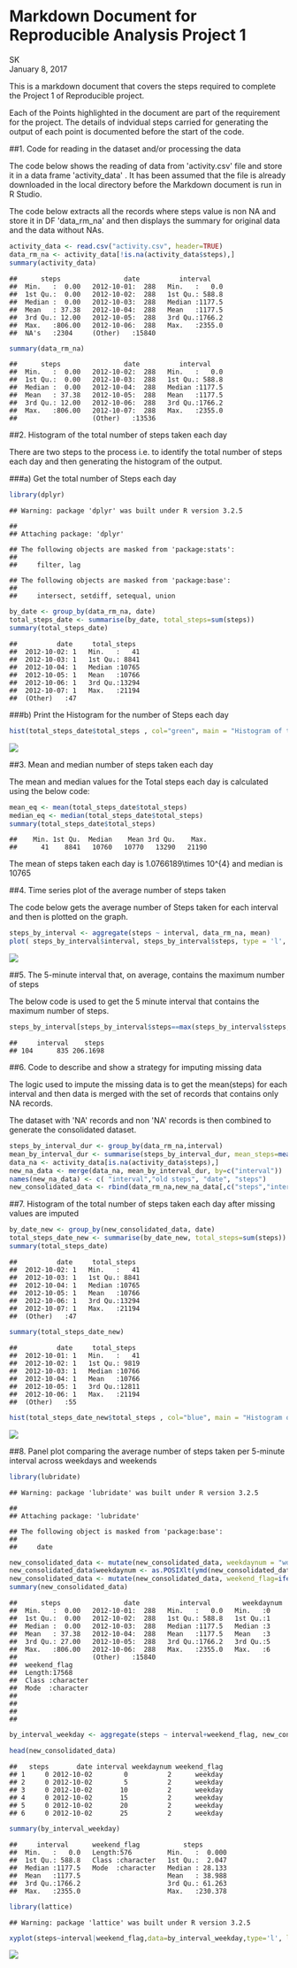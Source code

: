 # Markdown Document for Reproducible Analysis Project 1
SK  
January 8, 2017  

This is a markdown document that covers the steps required to complete the Project 1 of Reproducible project. 

Each of the Points highlighted in the document are part of the requirement for the project. The details of indvidual steps carried for generating the output of each point is documented before the start of the code.

##1. Code for reading in the dataset and/or processing the data

The code below shows the reading of data from 'activity.csv' file and store it in a data frame 'activity_data' . It has been assumed that the file is already downloaded in the local directory before the Markdown document is run in R Studio.

The code below extracts all the records where steps value is non NA and store it in DF 'data_rm_na' and then displays the summary for original data and the data without NAs.


```r
activity_data <- read.csv("activity.csv", header=TRUE)
data_rm_na <- activity_data[!is.na(activity_data$steps),]
summary(activity_data)
```

```
##      steps                date          interval     
##  Min.   :  0.00   2012-10-01:  288   Min.   :   0.0  
##  1st Qu.:  0.00   2012-10-02:  288   1st Qu.: 588.8  
##  Median :  0.00   2012-10-03:  288   Median :1177.5  
##  Mean   : 37.38   2012-10-04:  288   Mean   :1177.5  
##  3rd Qu.: 12.00   2012-10-05:  288   3rd Qu.:1766.2  
##  Max.   :806.00   2012-10-06:  288   Max.   :2355.0  
##  NA's   :2304     (Other)   :15840
```

```r
summary(data_rm_na)
```

```
##      steps                date          interval     
##  Min.   :  0.00   2012-10-02:  288   Min.   :   0.0  
##  1st Qu.:  0.00   2012-10-03:  288   1st Qu.: 588.8  
##  Median :  0.00   2012-10-04:  288   Median :1177.5  
##  Mean   : 37.38   2012-10-05:  288   Mean   :1177.5  
##  3rd Qu.: 12.00   2012-10-06:  288   3rd Qu.:1766.2  
##  Max.   :806.00   2012-10-07:  288   Max.   :2355.0  
##                   (Other)   :13536
```

##2. Histogram of the total number of steps taken each day

There are two steps to the process i.e. to identify the total number of steps each day and then generating the histogram of the output.

###a) Get the total number of Steps each day


```r
library(dplyr)
```

```
## Warning: package 'dplyr' was built under R version 3.2.5
```

```
## 
## Attaching package: 'dplyr'
```

```
## The following objects are masked from 'package:stats':
## 
##     filter, lag
```

```
## The following objects are masked from 'package:base':
## 
##     intersect, setdiff, setequal, union
```

```r
by_date <- group_by(data_rm_na, date)
total_steps_date <- summarise(by_date, total_steps=sum(steps))
summary(total_steps_date)
```

```
##          date     total_steps   
##  2012-10-02: 1   Min.   :   41  
##  2012-10-03: 1   1st Qu.: 8841  
##  2012-10-04: 1   Median :10765  
##  2012-10-05: 1   Mean   :10766  
##  2012-10-06: 1   3rd Qu.:13294  
##  2012-10-07: 1   Max.   :21194  
##  (Other)   :47
```

###b) Print the Histogram for the number of Steps each day


```r
hist(total_steps_date$total_steps , col="green", main = "Histogram of the total number of steps taken each day", xlab="Total Number of Steps" )
```

![](PA1_template_files/figure-html/Histogram-1.png)<!-- -->

##3. Mean and median number of steps taken each day

The mean and median values for the Total steps each day is calculated using the below code:


```r
mean_eq <- mean(total_steps_date$total_steps)
median_eq <- median(total_steps_date$total_steps)
summary(total_steps_date$total_steps)
```

```
##    Min. 1st Qu.  Median    Mean 3rd Qu.    Max. 
##      41    8841   10760   10770   13290   21190
```

The mean of steps taken each day is 1.0766189\times 10^{4} and median is 10765

##4. Time series plot of the average number of steps taken

The code below gets the average number of Steps taken for each interval and then is plotted on the graph.


```r
steps_by_interval <- aggregate(steps ~ interval, data_rm_na, mean)
plot( steps_by_interval$interval, steps_by_interval$steps, type = 'l', xlab='Interval', ylab='Average Number of Steps')
```

![](PA1_template_files/figure-html/Interval-1.png)<!-- -->

##5. The 5-minute interval that, on average, contains the maximum number of steps

The below code is used to get the 5 minute interval that contains the maximum number of steps.


```r
steps_by_interval[steps_by_interval$steps==max(steps_by_interval$steps, na.rm=TRUE),]
```

```
##     interval    steps
## 104      835 206.1698
```

##6. Code to describe and show a strategy for imputing missing data

The logic used to impute the missing data is to get the mean(steps) for each interval and then data is merged with the set of records that contains only NA records.

The dataset with 'NA' records and non 'NA' records is then combined to generate the consolidated dataset.


```r
steps_by_interval_dur <- group_by(data_rm_na,interval)
mean_by_interval_dur <- summarise(steps_by_interval_dur, mean_steps=mean(steps))
data_na <- activity_data[is.na(activity_data$steps),]
new_na_data <- merge(data_na, mean_by_interval_dur, by=c("interval"))
names(new_na_data) <- c( "interval","old steps", "date", "steps")
new_consolidated_data <- rbind(data_rm_na,new_na_data[,c("steps","interval","date")] )
```

##7. Histogram of the total number of steps taken each day after missing values are imputed



```r
by_date_new <- group_by(new_consolidated_data, date)
total_steps_date_new <- summarise(by_date_new, total_steps=sum(steps))
summary(total_steps_date)
```

```
##          date     total_steps   
##  2012-10-02: 1   Min.   :   41  
##  2012-10-03: 1   1st Qu.: 8841  
##  2012-10-04: 1   Median :10765  
##  2012-10-05: 1   Mean   :10766  
##  2012-10-06: 1   3rd Qu.:13294  
##  2012-10-07: 1   Max.   :21194  
##  (Other)   :47
```

```r
summary(total_steps_date_new)
```

```
##          date     total_steps   
##  2012-10-01: 1   Min.   :   41  
##  2012-10-02: 1   1st Qu.: 9819  
##  2012-10-03: 1   Median :10766  
##  2012-10-04: 1   Mean   :10766  
##  2012-10-05: 1   3rd Qu.:12811  
##  2012-10-06: 1   Max.   :21194  
##  (Other)   :55
```

```r
hist(total_steps_date_new$total_steps , col="blue", main = "Histogram of the total number of steps taken each day", xlab="Total Number of Steps" )
```

![](PA1_template_files/figure-html/GroupByDate2-1.png)<!-- -->

##8. Panel plot comparing the average number of steps taken per 5-minute interval across weekdays and weekends



```r
library(lubridate)
```

```
## Warning: package 'lubridate' was built under R version 3.2.5
```

```
## 
## Attaching package: 'lubridate'
```

```
## The following object is masked from 'package:base':
## 
##     date
```

```r
new_consolidated_data <- mutate(new_consolidated_data, weekdaynum = "wd")
new_consolidated_data$weekdaynum <- as.POSIXlt(ymd(new_consolidated_data$date))$wday
new_consolidated_data <- mutate(new_consolidated_data, weekend_flag=ifelse(weekdaynum %in% c(0,6),'weekend','weekday'))
summary(new_consolidated_data)
```

```
##      steps                date          interval        weekdaynum
##  Min.   :  0.00   2012-10-01:  288   Min.   :   0.0   Min.   :0   
##  1st Qu.:  0.00   2012-10-02:  288   1st Qu.: 588.8   1st Qu.:1   
##  Median :  0.00   2012-10-03:  288   Median :1177.5   Median :3   
##  Mean   : 37.38   2012-10-04:  288   Mean   :1177.5   Mean   :3   
##  3rd Qu.: 27.00   2012-10-05:  288   3rd Qu.:1766.2   3rd Qu.:5   
##  Max.   :806.00   2012-10-06:  288   Max.   :2355.0   Max.   :6   
##                   (Other)   :15840                                
##  weekend_flag      
##  Length:17568      
##  Class :character  
##  Mode  :character  
##                    
##                    
##                    
## 
```

```r
by_interval_weekday <- aggregate(steps ~ interval+weekend_flag, new_consolidated_data, mean)

head(new_consolidated_data)
```

```
##   steps       date interval weekdaynum weekend_flag
## 1     0 2012-10-02        0          2      weekday
## 2     0 2012-10-02        5          2      weekday
## 3     0 2012-10-02       10          2      weekday
## 4     0 2012-10-02       15          2      weekday
## 5     0 2012-10-02       20          2      weekday
## 6     0 2012-10-02       25          2      weekday
```

```r
summary(by_interval_weekday)
```

```
##     interval      weekend_flag           steps        
##  Min.   :   0.0   Length:576         Min.   :  0.000  
##  1st Qu.: 588.8   Class :character   1st Qu.:  2.047  
##  Median :1177.5   Mode  :character   Median : 28.133  
##  Mean   :1177.5                      Mean   : 38.988  
##  3rd Qu.:1766.2                      3rd Qu.: 61.263  
##  Max.   :2355.0                      Max.   :230.378
```

```r
library(lattice)
```

```
## Warning: package 'lattice' was built under R version 3.2.5
```

```r
xyplot(steps~interval|weekend_flag,data=by_interval_weekday,type='l', layout=c(1,2) )
```

![](PA1_template_files/figure-html/PanelPlot-1.png)<!-- -->


